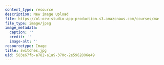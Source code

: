```yaml
---
content_type: resource
description: New image Upload
file: https://ol-ocw-studio-app-production.s3.amazonaws.com/courses/mas-962-special-topics-new-textiles-spring-2010/583e67fba782a1a9370c2e5962806e49_switches.jpg
file_type: image/jpeg
image_metadata:
  caption: ''
  credit: ''
  image-alt: ''
resourcetype: Image
title: switches.jpg
uid: 583e67fb-a782-a1a9-370c-2e5962806e49
---
```

